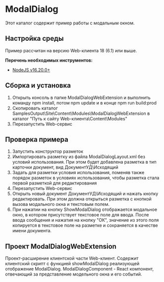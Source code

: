 ﻿# ModalDialog

Этот каталог содержит пример работы с модальным окном.

## Настройка среды

Пример рассчитан на версию Web-клиента 18 (6.1) или выше.

**Перечень необходимых инструментов:** 
* [NodeJS v16.20.0+](https://nodejs.org/en/)

## Сборка и установка

1. Открыть консоль в папке ModalDialogWebExtension и выполнить команду npm install, потом  npm update и в конце npm run build:prod
2. Скопировать каталог SamplesOutput\Site\Content\Modules\ModalDialogWebExtension в каталог "Путь к сайту Web-клиента\Content\Modules"
3. Перезапустить Web-сервис

## Проверка примера

1. Запустить конструктор разметок
2. Импортировать разметку из файла ModalDialogLayout.xml без условий использования. При этом будет добавлена разметка в тип карточки документ, вид ДокументУД\Исходящий
3. Задать для разметки условия использования, поменяв также порядок разметок в условиях использования, чтобы разметка стала первой разметкой для редактирования 
4. Перезапустить Web-сервис
5. Открыть новый документ ДокументУД\Исходящий и нажать кнопку редактировать. При этом должна открыться разметка с кнопкой вызова модального окна и текстовым полем. 
6. При нажатии на кнопку ShowModalDialog отображается модальное окно, в котором присутствует текстовое поле для ввода. После ввода сообщения и нажатия на кнопку "ОК", значение из этого поля копируется в текстовое поле на разметке и сохраняется в качестве имени документа.


## Проект ModalDialogWebExtension

Проект-расширение клиентской части Web-клиент. Содержит клиентский скрипт c функцией showModalDialog реализующей отображение ModalDialog.
ModalDialogComponent - React компонент, отвечающий за представление модельного окна и его событий.

